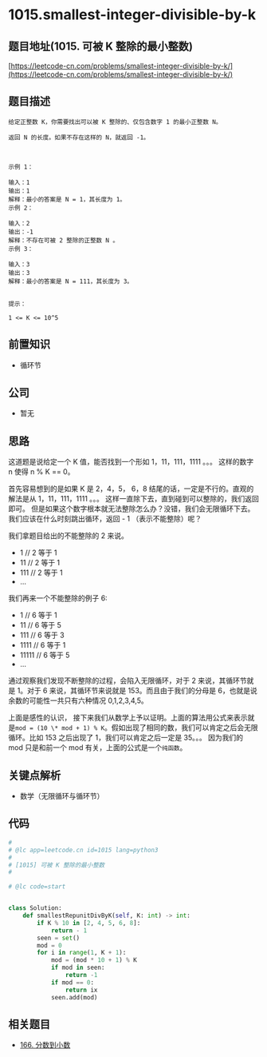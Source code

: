 # 1015.smallest-integer-divisible-by-k

## 题目地址\(1015. 可被 K 整除的最小整数\)

[https://leetcode-cn.com/problems/smallest-integer-divisible-by-k/](https://leetcode-cn.com/problems/smallest-integer-divisible-by-k/)

## 题目描述

```text
给定正整数 K，你需要找出可以被 K 整除的、仅包含数字 1 的最小正整数 N。

返回 N 的长度。如果不存在这样的 N，就返回 -1。



示例 1：

输入：1
输出：1
解释：最小的答案是 N = 1，其长度为 1。
示例 2：

输入：2
输出：-1
解释：不存在可被 2 整除的正整数 N 。
示例 3：

输入：3
输出：3
解释：最小的答案是 N = 111，其长度为 3。


提示：

1 <= K <= 10^5
```

## 前置知识

* 循环节

## 公司

* 暂无

## 思路

这道题是说给定一个 K 值，能否找到一个形如 1，11，111，1111 。。。 这样的数字 n 使得 n % K == 0。

首先容易想到的是如果 K 是 2，4，5， 6，8 结尾的话，一定是不行的。直观的解法是从 1，11，111，1111 。。。 这样一直除下去，直到碰到可以整除的，我们返回即可。 但是如果这个数字根本就无法整除怎么办？没错，我们会无限循环下去。我们应该在什么时刻跳出循环，返回 - 1 （表示不能整除）呢？

我们拿题目给出的不能整除的 2 来说。

* 1 // 2 等于 1
* 11 // 2 等于 1
* 111 // 2 等于 1
* ...

我们再来一个不能整除的例子 6:

* 1 // 6 等于 1
* 11 // 6 等于 5
* 111 // 6 等于 3
* 1111 // 6 等于 1
* 11111 // 6 等于 5
* ...

通过观察我们发现不断整除的过程，会陷入无限循环，对于 2 来说，其循环节就是 1。对于 6 来说，其循环节来说就是 153。而且由于我们的分母是 6，也就是说余数的可能性一共只有六种情况 0,1,2,3,4,5。

上面是感性的认识， 接下来我们从数学上予以证明。上面的算法用公式来表示就是`mod = (10 \* mod + 1) % K`。假如出现了相同的数，我们可以肯定之后会无限循环。比如 153 之后出现了 1，我们可以肯定之后一定是 35。。。 因为我们的 mod 只是和前一个 mod 有关，上面的公式是一个`纯函数`。

## 关键点解析

* 数学（无限循环与循环节）

## 代码

```python
#
# @lc app=leetcode.cn id=1015 lang=python3
#
# [1015] 可被 K 整除的最小整数
#

# @lc code=start


class Solution:
    def smallestRepunitDivByK(self, K: int) -> int:
        if K % 10 in [2, 4, 5, 6, 8]:
            return - 1
        seen = set()
        mod = 0
        for i in range(1, K + 1):
            mod = (mod * 10 + 1) % K
            if mod in seen:
                return -1
            if mod == 0:
                return ix
            seen.add(mod)
```

## 相关题目

* [166. 分数到小数](https://leetcode-cn.com/problems/fraction-to-recurring-decimal/)

